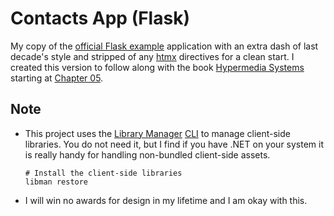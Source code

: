 # Contacts App (Flask)

My copy of the [official Flask example][htmx-proj] application with an extra dash of last decade's style
and stripped of any [htmx][htmx] directives for a clean start. I created this version to follow
along with the book [Hypermedia Systems][htmx-book] starting at [Chapter 05](https://hypermedia.systems/htmx-patterns/).

## Note

- This project uses the [Library Manager][libman] [CLI][libman-cli] to manage client-side libraries. You do not need it, 
    but I find if you have .NET on your system it is really handy for handling non-bundled client-side assets.

  ```shell
  # Install the client-side libraries
  libman restore
  ```
- I will win no awards for design in my lifetime and I am okay with this.


[htmx]: https://htmx.org "High power tools for HTML"
[htmx-book]: https://hypermedia.systems/ "Hypermedia Systems Book"
[flask]: https://flask.palletsprojects.com/ "Flask - A minimal web framework for Python"
[htmx-proj]: https://github.com/bigskysoftware/contact-app "Contact App - official"
[libman]: https://devblogs.microsoft.com/dotnet/library-manager-client-side-content-manager-for-web-apps/ "Client-side content manager for web apps"

[libman-cli]: https://learn.microsoft.com/en-us/aspnet/core/client-side/libman/libman-cli